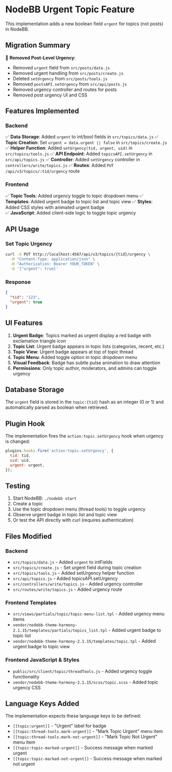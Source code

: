 # NodeBB Urgent Topic Feature

This implementation adds a new boolean field `urgent` for topics (not posts) in NodeBB.

## Migration Summary

🔻 **Removed Post-Level Urgency**:
- Removed `urgent` field from `src/posts/data.js`
- Removed urgent handling from `src/posts/create.js`
- Deleted `setUrgency` from `src/posts/tools.js`
- Removed `postsAPI.setUrgency` from `src/api/posts.js`
- Removed urgency controller and routes for posts
- Removed post urgency UI and CSS

## Features Implemented

### Backend
✅ **Data Storage**: Added `urgent` to int/bool fields in `src/topics/data.js`
✅ **Topic Creation**: Set `urgent = data.urgent || false` in `src/topics/create.js`
✅ **Helper Function**: Added `setUrgency(tid, urgent, uid)` in `src/topics/tools.js`
✅ **API Endpoint**: Added `topicsAPI.setUrgency` in `src/api/topics.js`
✅ **Controller**: Added `setUrgency` controller in `controllers/write/topics.js`
✅ **Routes**: Added `PUT /api/v3/topics/:tid/urgency` route

### Frontend
✅ **Topic Tools**: Added urgency toggle to topic dropdown menu
✅ **Templates**: Added urgent badge to topic list and topic view
✅ **Styles**: Added CSS styles with animated urgent badge  
✅ **JavaScript**: Added client-side logic to toggle topic urgency

## API Usage

### Set Topic Urgency
```bash
curl -X PUT http://localhost:4567/api/v3/topics/{tid}/urgency \
  -H "Content-Type: application/json" \
  -H "Authorization: Bearer YOUR_TOKEN" \
  -d '{"urgent": true}'
```

### Response
```json
{
  "tid": "123",
  "urgent": true
}
```

## UI Features

1. **Urgent Badge**: Topics marked as urgent display a red badge with exclamation triangle icon
2. **Topic List**: Urgent badge appears in topic lists (categories, recent, etc.)
3. **Topic View**: Urgent badge appears at top of topic thread
4. **Topic Menu**: Added toggle option in topic dropdown menu
5. **Visual Feedback**: Badge has subtle pulse animation to draw attention
6. **Permissions**: Only topic author, moderators, and admins can toggle urgency

## Database Storage

The `urgent` field is stored in the `topic:{tid}` hash as an integer (0 or 1) and automatically parsed as boolean when retrieved.

## Plugin Hook

The implementation fires the `action:topic.setUrgency` hook when urgency is changed:
```javascript
plugins.hooks.fire('action:topic.setUrgency', {
  tid: tid,
  uid: uid,
  urgent: urgent,
});
```

## Testing

1. Start NodeBB: `./nodebb start`
2. Create a topic
3. Use the topic dropdown menu (thread tools) to toggle urgency
4. Observe urgent badge in topic list and topic view
5. Or test the API directly with curl (requires authentication)

## Files Modified

### Backend
- `src/topics/data.js` - Added `urgent` to intFields
- `src/topics/create.js` - Set urgent field during topic creation
- `src/topics/tools.js` - Added setUrgency helper function
- `src/api/topics.js` - Added topicsAPI.setUrgency
- `src/controllers/write/topics.js` - Added urgency controller
- `src/routes/write/topics.js` - Added urgency route

### Frontend Templates
- `src/views/partials/topic/topic-menu-list.tpl` - Added urgency menu items
- `vendor/nodebb-theme-harmony-2.1.15/templates/partials/topics_list.tpl` - Added urgent badge to topic list
- `vendor/nodebb-theme-harmony-2.1.15/templates/topic.tpl` - Added urgent badge to topic view

### Frontend JavaScript & Styles
- `public/src/client/topic/threadTools.js` - Added urgency toggle functionality
- `vendor/nodebb-theme-harmony-2.1.15/scss/topic.scss` - Added topic urgency CSS

## Language Keys Added

The implementation expects these language keys to be defined:
- `[[topic:urgent]]` - "Urgent" label for badge
- `[[topic:thread-tools.mark-urgent]]` - "Mark Topic Urgent" menu item
- `[[topic:thread-tools.mark-not-urgent]]` - "Mark Topic Not Urgent" menu item
- `[[topic:topic-marked-urgent]]` - Success message when marked urgent
- `[[topic:topic-marked-not-urgent]]` - Success message when marked not urgent